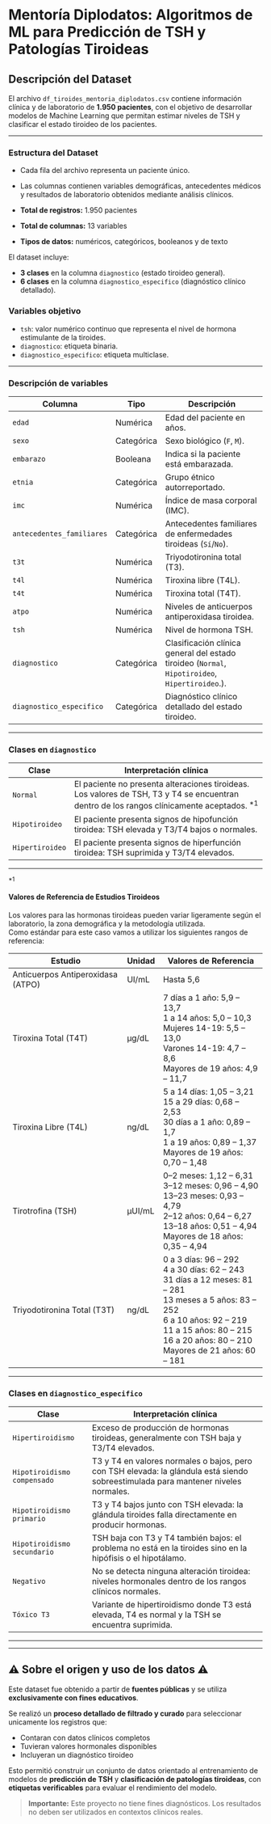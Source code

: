 # Mentoría Diplodatos: Algoritmos de ML para Predicción de TSH y Patologías Tiroideas

## Descripción del Dataset

El archivo `df_tiroides_mentoria_diplodatos.csv` contiene información clínica y de laboratorio de **1.950 pacientes**, con el objetivo de desarrollar modelos de Machine Learning que permitan estimar niveles de TSH y clasificar el estado tiroideo de los pacientes.

---

### Estructura del Dataset

- Cada fila del archivo representa un paciente único. 
- Las columnas contienen variables demográficas, antecedentes médicos y resultados de laboratorio obtenidos mediante análisis clínicos.

- **Total de registros:** 1.950 pacientes  
- **Total de columnas:** 13 variables  
- **Tipos de datos:** numéricos, categóricos, booleanos y de texto

El dataset incluye:
- **3 clases** en la columna `diagnostico` (estado tiroideo general).
- **6 clases** en la columna `diagnostico_especifico` (diagnóstico clínico detallado).

###  Variables objetivo

- `tsh`: valor numérico continuo que representa el nivel de hormona estimulante de la tiroides.
- `diagnostico`: etiqueta binaria.
- `diagnostico_especifico`: etiqueta multiclase.

---

### Descripción  de variables

| Columna                    | Tipo       | Descripción |
|----------------------------|------------|-------------|
| `edad`                     | Numérica   | Edad del paciente en años. |
| `sexo`                     | Categórica | Sexo biológico (`F`, `M`). |
| `embarazo`                 | Booleana   | Indica si la paciente está embarazada. |
| `etnia`                    | Categórica | Grupo étnico autorreportado. |
| `imc`                      | Numérica   | Índice de masa corporal (IMC). |
| `antecedentes_familiares` | Categórica | Antecedentes familiares de enfermedades tiroideas (`Sí`/`No`). |
| `t3t`                      | Numérica   | Triyodotironina total (T3). |
| `t4l`                      | Numérica   | Tiroxina libre (T4L). |
| `t4t`                      | Numérica   | Tiroxina total (T4T). |
| `atpo`                     | Numérica   | Niveles de anticuerpos antiperoxidasa tiroidea. |
| `tsh`                      | Numérica   | Nivel de hormona TSH. |
| `diagnostico`             | Categórica | Clasificación clínica general del estado tiroideo (`Normal`, `Hipotiroideo`, `Hipertiroideo`.). |
| `diagnostico_especifico`  | Categórica | Diagnóstico clínico detallado del estado tiroideo. |

---

### Clases en `diagnostico`

| Clase           | Interpretación clínica |
|----------------|------------------------|
| `Normal`       | El paciente no presenta alteraciones tiroideas. Los valores de TSH, T3 y T4 se encuentran dentro de los rangos clínicamente aceptados. <sup>*1</sup> |
| `Hipotiroideo` | El paciente presenta signos de hipofunción tiroidea: TSH elevada y T3/T4 bajos o normales. |
| `Hipertiroideo`| El paciente presenta signos de hiperfunción tiroidea: TSH suprimida y T3/T4 elevados. |

---
<sup>*1</sup>  
#### Valores de Referencia de Estudios Tiroideos
Los valores para las hormonas tiroideas pueden variar ligeramente según el laboratorio, la zona demográfica y la metodología utilizada.  
Como estándar para este caso vamos a utilizar los siguientes rangos de referencia:

| Estudio                           | Unidad   | Valores de Referencia                                                                                     |
|-----------------------------------|----------|------------------------------------------------------------------------------------------------------------|
| Anticuerpos Antiperoxidasa (ATPO) | UI/mL    | Hasta 5,6                                                                                                   |
| Tiroxina Total (T4T)              | µg/dL    | 7 días a 1 año: 5,9 – 13,7 <br> 1 a 14 años: 5,0 – 10,3 <br> Mujeres 14-19: 5,5 – 13,0 <br> Varones 14-19: 4,7 – 8,6 <br> Mayores de 19 años: 4,9 – 11,7 |
| Tiroxina Libre (T4L)              | ng/dL    | 5 a 14 días: 1,05 – 3,21 <br> 15 a 29 días: 0,68 – 2,53 <br> 30 días a 1 año: 0,89 – 1,7 <br> 1 a 19 años: 0,89 – 1,37 <br> Mayores de 19 años: 0,70 – 1,48 |
| Tirotrofina (TSH)                 | μUI/mL   | 0–2 meses: 1,12 – 6,31 <br> 3–12 meses: 0,96 – 4,90 <br> 13–23 meses: 0,93 – 4,79 <br> 2–12 años: 0,64 – 6,27 <br> 13–18 años: 0,51 – 4,94 <br> Mayores de 18 años: 0,35 – 4,94 |
| Triyodotironina Total (T3T)       | ng/dL    | 0 a 3 días: 96 – 292 <br> 4 a 30 días: 62 – 243 <br> 31 días a 12 meses: 81 – 281 <br> 13 meses a 5 años: 83 – 252 <br> 6 a 10 años: 92 – 219 <br> 11 a 15 años: 80 – 215 <br> 16 a 20 años: 80 – 210 <br> Mayores de 21 años: 60 – 181 |


---

### Clases en `diagnostico_especifico`

| Clase                        | Interpretación clínica |
|-----------------------------|------------------------|
| `Hipertiroidismo`           | Exceso de producción de hormonas tiroideas, generalmente con TSH baja y T3/T4 elevados. |
| `Hipotiroidismo compensado` | T3 y T4 en valores normales o bajos, pero con TSH elevada: la glándula está siendo sobreestimulada para mantener niveles normales. |
| `Hipotiroidismo primario`   | T3 y T4 bajos junto con TSH elevada: la glándula tiroides falla directamente en producir hormonas. |
| `Hipotiroidismo secundario` | TSH baja con T3 y T4 también bajos: el problema no está en la tiroides sino en la hipófisis o el hipotálamo. |
| `Negativo`                  | No se detecta ninguna alteración tiroidea: niveles hormonales dentro de los rangos clínicos normales. |
| `Tóxico T3`                 | Variante de hipertiroidismo donde T3 está elevada, T4 es normal y la TSH se encuentra suprimida. |

---


---

## ⚠️ Sobre el origen y uso de los datos ⚠️

Este dataset fue obtenido a partir de **fuentes públicas** y se utiliza **exclusivamente con fines educativos**.

Se realizó un **proceso detallado de filtrado y curado** para seleccionar unicamente los registros que:

- Contaran con datos clínicos completos  
- Tuvieran valores hormonales disponibles  
- Incluyeran un diagnóstico tiroideo

Esto permitió construir un conjunto de datos orientado al entrenamiento de modelos de **predicción de TSH** y **clasificación de patologías tiroideas**, con **etiquetas verificables** para evaluar el rendimiento del modelo.

> **Importante:** Este proyecto no tiene fines diagnósticos. Los resultados no deben ser utilizados en contextos clínicos reales.



